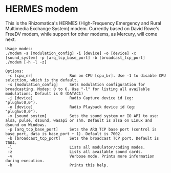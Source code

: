 # HERMES modem

This is the Rhizomatica's HERMES (High-Frequency Emergency and Rural Multimedia Exchange System) modem. Currently based
on David Rowe's FreeDV modem, while support for other modems, as Mercury, will come next.

```
Usage modes: 
./modem -s [modulation_config] -i [device] -o [device] -x [sound_system] -p [arq_tcp_base_port] -b [broadcast_tcp_port]
./modem [-h -l -z]

Options:
 -c [cpu_nr]                Run on CPU [cpu_br]. Use -1 to disable CPU selection, which is the default.
 -s [modulation_config]     Sets modulation configuration for broadcasting. Modes: 0 to 6. Use "-l" for listing all available modulations. Default is 0 (DATAC1)
 -i [device]                Radio Capture device id (eg: "plughw:0,0").
 -o [device]                Radio Playback device id (eg: "plughw:0,0").
 -x [sound_system]          Sets the sound system or IO API to use: alsa, pulse, dsound, wasapi or shm. Default is alsa on Linux and dsound on Windows.
 -p [arq_tcp_base_port]     Sets the ARQ TCP base port (control is base_port, data is base_port + 1). Default is 7002.
 -b [broadcast_tcp_port]    Sets the broadcast TCP port. Default is 7004.
 -l                         Lists all modulator/coding modes.
 -z                         Lists all available sound cards.
 -v                         Verbose mode. Prints more information during execution.
 -h                         Prints this help.
```
